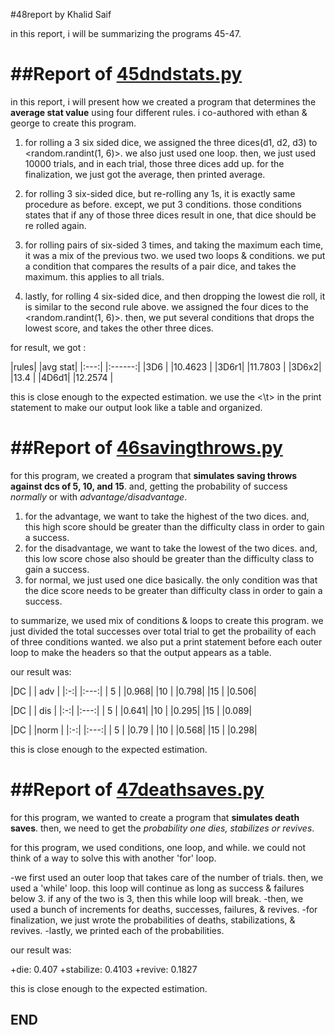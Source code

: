#48report by Khalid Saif


in this report, i will be summarizing the programs 45-47.

##Report of [45dndstats.py](https://github.com/Khalidsaif11/mcb185_homework/blob/63efdad4f42013ea90d26c06c16cbe88a3221e27/45dndstats.py)
====================================================

in this report, i will present how we created a program that 
			determines the **average stat value** using four different rules.
i co-authored with ethan & george to create this program.

1. for rolling a 3 six sided dice, we assigned the 
			three dices(d1, d2, d3) to <random.randint(1, 6)>. 
			we also just used one loop.
then, we just used 10000 trials, and in each trial, those three dices add up.
			for the finalization, we just got the average, then printed average.

2. for rolling 3 six-sided dice, but re-rolling any 1s, 
			it is exactly same procedure as before. except, we put 3 <if> conditions.
those conditions states that if any of those three dices 
			result in one, that dice should be re rolled again.

3. for rolling pairs of six-sided 3 times, and taking 
			the maximum each time, it was a mix of the previous two.
			we used two loops & conditions. 
we put a condition that compares the results of a 
			pair dice, and takes the maximum. this applies to all trials.

4. lastly, for rolling 4 six-sided dice, and then dropping
			the lowest die roll, it is similar to the second rule above. 
			we assigned the four dices to the <random.randint(1, 6)>.
then, we put several conditions that drops the lowest score, 
			and takes the other three dices. 

for result, we got :

|rules|   |avg stat|
|:---:|   |:------:|
|3D6  |   |10.4623 |
|3D6r1|   |11.7803 |
|3D6x2|   |13.4    |
|4D6d1|   |12.2574 |

this is close enough to the expected estimation. we use the <\t> in 
			the print statement to make our output look like a table and organized.



##Report of [46savingthrows.py](https://github.com/Khalidsaif11/mcb185_homework/blob/63efdad4f42013ea90d26c06c16cbe88a3221e27/46savingthrows.py)
==================================================

for this program, we created a program that
				**simulates saving throws against dcs of 5, 10, and 15**. 
				and, getting the probability of success
					*normally* or with *advantage/disadvantage*.

1. for the advantage, we want to take the highest of the two dices. 
				and, this high score should be greater
				than the difficulty class in order to gain a success.
2. for the disadvantage, we want to take the lowest of the two dices. 
				and, this low score chose also should 
				be greater than the difficulty class to gain a success.
3. for normal, we just used one dice basically. 
				the only condition was that the dice
				score needs to be greater than difficulty class in order to gain a success.

to summarize, we used mix of conditions & loops to create this program. 
				we just divided the total successes 
				over total trial to get the probaility of each of three conditions wanted.
we also put a print statement before each outer loop to 
				make the headers so that the output appears as a table.

our result was:

|DC |      | adv |
|:-:|      |:---:|
| 5 |      |0.968|
|10 |      |0.798|
|15 |      |0.506|


|DC |      | dis |
|:-:|      |:---:|
| 5 |      |0.641|
|10 |      |0.295|
|15 |      |0.089|


|DC |      |norm |
|:-:|      |:---:|
| 5 |      |0.79 |
|10 |      |0.568|
|15 |      |0.298|

this is close enough to the expected estimation.


##Report of [47deathsaves.py](https://github.com/Khalidsaif11/mcb185_homework/blob/63efdad4f42013ea90d26c06c16cbe88a3221e27/47deathsaves.py)
==================================================

for this program, we wanted to create a 
	program that **simulates death saves**. 
				then, we need to get the *probability one dies, stabilizes or revives*.

for this program, we used conditions, one loop, and while. 
				we could not think of a way to solve this with another 'for' loop.

-we first used an outer loop that takes care of the number of trials. 
				then, we used a 'while' loop. 
					this loop will continue as long as success & failures below 3.
if any of the two is 3, then this while loop will break. 
-then, we used a bunch of increments for 
	deaths, successes, failures, & revives.
-for finalization, we just wrote the probabilities of deaths, 
				stabilizations, & revives.
-lastly, we printed each of the probabilities.

our result was:

+die:       0.407
+stabilize: 0.4103
+revive:    0.1827

this is close enough to the expected estimation.

**END**
------------------------------------------------------